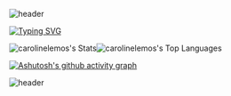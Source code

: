 
![header](https://capsule-render.vercel.app/api?type=waving&color=993399&height=100&section=top&fontSize=90#)


<a href="https://git.io/typing-svg"><img src="https://readme-typing-svg.demolab.com?font=Fira+Code&pause=1000&color=CD44CD&center=true&vCenter=true&width=850&height=50&lines=Hello!+Welcome+to+my+profile.+%3A);My+name+is+Caroline.;I'm+a+student+of+Internet+Systems." alt="Typing SVG" /></a>

![carolinelemos's Stats](https://github-readme-stats.vercel.app/api?username=carolinelemos&theme=cobalt&show_icons=true&hide_border=true&count_private=true)![carolinelemos's Top Languages](https://github-readme-stats.vercel.app/api/top-langs/?username=carolinelemos&theme=cobalt&show_icons=true&hide_border=true&layout=compact)


[![Ashutosh's github activity graph](https://github-readme-activity-graph.cyclic.app/graph?username=carolinelemos&bg_color=0c1114&color=bd2cfc&line=c42cf5&point=ffffa4&area=true&hide_border=true)](https://github.com/ashutosh00710/github-readme-activity-graph)

![header](https://capsule-render.vercel.app/api?type=waving&color=993399&height=100&section=footer&fontSize=90)

